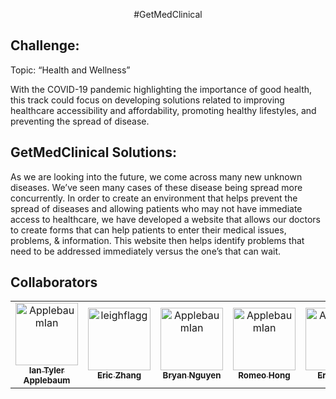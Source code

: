 <div align="center">

#GetMedClinical

</div>

## Challenge:

Topic: “Health and Wellness” 

With the COVID-19 pandemic highlighting the importance of good health, this track could focus on developing solutions related to improving healthcare accessibility and affordability, promoting healthy lifestyles, and preventing the spread of disease.


## GetMedClinical Solutions: 

As we are looking into the future, we come across many new unknown diseases. We’ve seen many cases of these disease being spread more concurrently. In order to create an environment that helps prevent the spread of diseases and allowing patients who may not have immediate access to healthcare, we have developed a website that allows our doctors to create forms that can help patients to enter their medical issues, problems, & information. This website then helps identify problems that need to be addressed immediately versus the one’s that can wait. 

## Collaborators

[//]: # ( readme: collaborators -start )
<table>
<tr>
    <td align="center">
        <a href="https://github.com/ApplebaumIan">
            <img src="https://avatars.githubusercontent.com/u/9451941?v=4" width="100;" alt="ApplebaumIan"/>
            <br />
            <sub><b>Ian Tyler Applebaum</b></sub>
        </a>
    </td>
    <td align="center">
        <a href="https://github.com/leighflagg">
            <img src="https://cdn.discordapp.com/attachments/1041527929231917078/1074190248571048026/51_7136_edit794.jpg" width="100;" alt="leighflagg"/>
            <br />
            <sub><b>Eric Zhang</b></sub>
        </a>
    </td><td align="center">
        <a href="https://github.com/ApplebaumIan">
            <img src="https://cdn.discordapp.com/attachments/1041527929231917078/1074194703521689600/image0.jpg" width="100;" alt="ApplebaumIan"/>
            <br />
            <sub><b>Bryan Nguyen</b></sub>
        </a>
    </td><td align="center">
        <a href="https://github.com/ApplebaumIan">
            <img src="https://cdn.discordapp.com/attachments/1041527929231917078/1074194521270788177/IMG_5826.jpg" width="100;" alt="ApplebaumIan"/>
            <br />
            <sub><b>Romeo Hong</b></sub>
        </a>
    </td>
    <td align="center">
        <a href="https://github.com/ApplebaumIan">
            <img src="https://cdn.discordapp.com/attachments/1041527929231917078/1074202014092890233/IMG_9384.png" width="100;" alt="ApplebaumIan"/>
            <br />
            <sub><b>Eric Yang</b></sub>
        </a>
    </td></tr>
</table>

[//]: # ( readme: collaborators -end )
